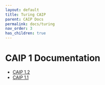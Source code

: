 ```yaml
---
layout: default
title: Turing CAIP
parent: CAIP Docs
permalink: docs/turing
nav_order: 3
has_children: true
---
```


# CAIP 1 Documentation
* [CAIP 1.2](https://caippy.github.io/docs/turing/1)
* [CAIP 1.1](https://caippy.github.io/docs/turing/1/1)